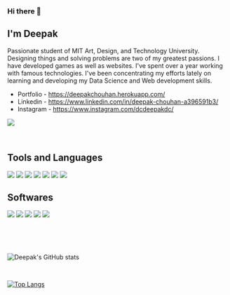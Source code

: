 ### Hi there 👋

## I'm Deepak

Passionate student of MIT Art, Design, and Technology University. Designing things and solving problems are two of my greatest passions. I have developed games as well as websites. I've spent over a year working with famous technologies. I've been concentrating my efforts lately on learning and developing my Data Science and Web development skills.

- Portfolio - https://deepakchouhan.herokuapp.com/
- Linkedin - https://www.linkedin.com/in/deepak-chouhan-a396591b3/
- Instagram - https://www.instagram.com/dcdeepakdc/

<a target="_blank" href="https://www.instagram.com/dcdeepakdc/"><img src="https://img.shields.io/badge/Instagram-E4405F?style=for-the-badge&logo=instagram&logoColor=white"/></a>

<br>

## Tools and Languages
<img src="https://img.icons8.com/color/40/4a90e2/python--v2.png"/>   <img src="https://img.icons8.com/color/40/4a90e2/html-5--v1.png"/>   <img src="https://img.icons8.com/color/40/4a90e2/css3.png"/>   <img src="https://img.icons8.com/color/40/4a90e2/javascript--v2.png"/>   <img src="https://img.icons8.com/color/40/4a90e2/nodejs.png"/>   <img src="https://img.icons8.com/color/40/4a90e2/mongodb.png"/>   <img src="https://img.icons8.com/fluent/40/4a90e2/github.png"/>

## Softwares
<img src="https://img.icons8.com/color/40/4a90e2/blender-3d.png"/>   <img src="https://img.icons8.com/color/40/4a90e2/adobe-photoshop--v2.png"/>   <img src="https://img.icons8.com/color/40/4a90e2/adobe-after-effects--v2.png"/>   <img src="https://img.icons8.com/color/40/4a90e2/adobe-xd--v2.png"/>   <img src="https://img.icons8.com/color/40/4a90e2/figma--v2.png"/>

<br>
<br>
<br>

![Deepak's GitHub stats](https://github-readme-stats.vercel.app/api?username=deepak-chouhan&show_icons=true&theme=radical)

<br>

[![Top Langs](https://github-readme-stats.vercel.app/api/top-langs/?username=deepak-chouhan&layout=compact)](https://github.com/anuraghazra/github-readme-stats)


